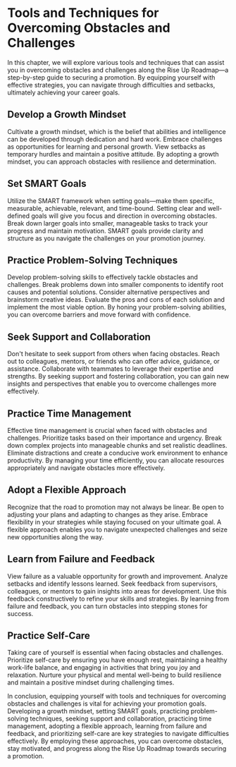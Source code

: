 # Tools and Techniques for Overcoming Obstacles and Challenges

In this chapter, we will explore various tools and techniques that can assist you in overcoming obstacles and challenges along the Rise Up Roadmap—a step-by-step guide to securing a promotion. By equipping yourself with effective strategies, you can navigate through difficulties and setbacks, ultimately achieving your career goals.

## Develop a Growth Mindset

Cultivate a growth mindset, which is the belief that abilities and intelligence can be developed through dedication and hard work. Embrace challenges as opportunities for learning and personal growth. View setbacks as temporary hurdles and maintain a positive attitude. By adopting a growth mindset, you can approach obstacles with resilience and determination.

## Set SMART Goals

Utilize the SMART framework when setting goals—make them specific, measurable, achievable, relevant, and time-bound. Setting clear and well-defined goals will give you focus and direction in overcoming obstacles. Break down larger goals into smaller, manageable tasks to track your progress and maintain motivation. SMART goals provide clarity and structure as you navigate the challenges on your promotion journey.

## Practice Problem-Solving Techniques

Develop problem-solving skills to effectively tackle obstacles and challenges. Break problems down into smaller components to identify root causes and potential solutions. Consider alternative perspectives and brainstorm creative ideas. Evaluate the pros and cons of each solution and implement the most viable option. By honing your problem-solving abilities, you can overcome barriers and move forward with confidence.

## Seek Support and Collaboration

Don't hesitate to seek support from others when facing obstacles. Reach out to colleagues, mentors, or friends who can offer advice, guidance, or assistance. Collaborate with teammates to leverage their expertise and strengths. By seeking support and fostering collaboration, you can gain new insights and perspectives that enable you to overcome challenges more effectively.

## Practice Time Management

Effective time management is crucial when faced with obstacles and challenges. Prioritize tasks based on their importance and urgency. Break down complex projects into manageable chunks and set realistic deadlines. Eliminate distractions and create a conducive work environment to enhance productivity. By managing your time efficiently, you can allocate resources appropriately and navigate obstacles more effectively.

## Adopt a Flexible Approach

Recognize that the road to promotion may not always be linear. Be open to adjusting your plans and adapting to changes as they arise. Embrace flexibility in your strategies while staying focused on your ultimate goal. A flexible approach enables you to navigate unexpected challenges and seize new opportunities along the way.

## Learn from Failure and Feedback

View failure as a valuable opportunity for growth and improvement. Analyze setbacks and identify lessons learned. Seek feedback from supervisors, colleagues, or mentors to gain insights into areas for development. Use this feedback constructively to refine your skills and strategies. By learning from failure and feedback, you can turn obstacles into stepping stones for success.

## Practice Self-Care

Taking care of yourself is essential when facing obstacles and challenges. Prioritize self-care by ensuring you have enough rest, maintaining a healthy work-life balance, and engaging in activities that bring you joy and relaxation. Nurture your physical and mental well-being to build resilience and maintain a positive mindset during challenging times.

In conclusion, equipping yourself with tools and techniques for overcoming obstacles and challenges is vital for achieving your promotion goals. Developing a growth mindset, setting SMART goals, practicing problem-solving techniques, seeking support and collaboration, practicing time management, adopting a flexible approach, learning from failure and feedback, and prioritizing self-care are key strategies to navigate difficulties effectively. By employing these approaches, you can overcome obstacles, stay motivated, and progress along the Rise Up Roadmap towards securing a promotion.
